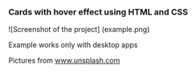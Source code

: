 ### Cards with hover effect using HTML and CSS

![Screenshot of the project] (example.png)

Example works only with desktop apps

Pictures from www.unsplash.com
